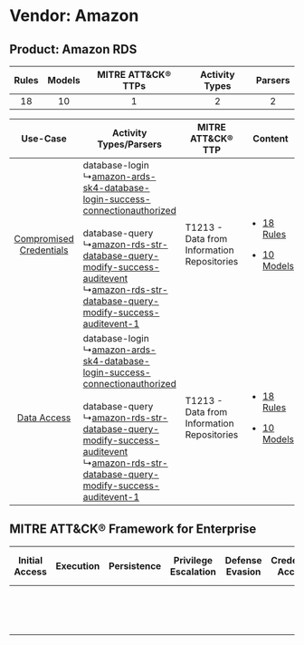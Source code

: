 Vendor: Amazon
==============
Product: Amazon RDS
-------------------
| Rules | Models | MITRE ATT&CK® TTPs | Activity Types | Parsers |
|:-----:|:------:|:------------------:|:--------------:|:-------:|
|  18   |   10   |         1          |       2        |    2    |

|    Use-Case    | Activity Types/Parsers    | MITRE ATT&CK® TTP    | Content    |
|:----:| ---- | ---- | ---- |
| [Compromised Credentials](../../../UseCases/uc_compromised_credentials.md) |  database-login<br> ↳[amazon-ards-sk4-database-login-success-connectionauthorized](Ps/pC_amazonardssk4databaseloginsuccessconnectionauthorized.md)<br><br> database-query<br> ↳[amazon-rds-str-database-query-modify-success-auditevent](Ps/pC_amazonrdsstrdatabasequerymodifysuccessauditevent.md)<br> ↳[amazon-rds-str-database-query-modify-success-auditevent-1](Ps/pC_amazonrdsstrdatabasequerymodifysuccessauditevent1.md)<br> | T1213 - Data from Information Repositories<br> | [<ul><li>18 Rules</li></ul><ul><li>10 Models</li></ul>](RM/r_m_amazon_amazon_rds_Compromised_Credentials.md) |
|    [Data Access](../../../UseCases/uc_data_access.md)    |  database-login<br> ↳[amazon-ards-sk4-database-login-success-connectionauthorized](Ps/pC_amazonardssk4databaseloginsuccessconnectionauthorized.md)<br><br> database-query<br> ↳[amazon-rds-str-database-query-modify-success-auditevent](Ps/pC_amazonrdsstrdatabasequerymodifysuccessauditevent.md)<br> ↳[amazon-rds-str-database-query-modify-success-auditevent-1](Ps/pC_amazonrdsstrdatabasequerymodifysuccessauditevent1.md)<br> | T1213 - Data from Information Repositories<br> | [<ul><li>18 Rules</li></ul><ul><li>10 Models</li></ul>](RM/r_m_amazon_amazon_rds_Data_Access.md)    |

MITRE ATT&CK® Framework for Enterprise
--------------------------------------
| Initial Access | Execution | Persistence | Privilege Escalation | Defense Evasion | Credential Access | Discovery | Lateral Movement | Collection                                                                              | Command and Control | Exfiltration | Impact |
| -------------- | --------- | ----------- | -------------------- | --------------- | ----------------- | --------- | ---------------- | --------------------------------------------------------------------------------------- | ------------------- | ------------ | ------ |
|                |           |             |                      |                 |                   |           |                  | [Data from Information Repositories](https://attack.mitre.org/techniques/T1213)<br><br> |                     |              |        |